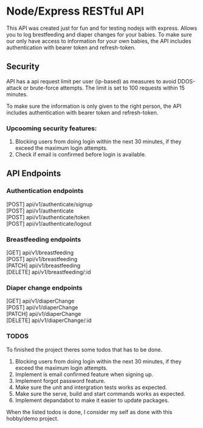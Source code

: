 # Node/Express RESTful API
This API was created just for fun and for testing nodejs with express. Allows you to log brestfeeding and diaper changes for your babies.
To make sure our only have access to information for your own babies, the API includes authentication with bearer token and refresh-token.


## Security
API has a api request limit per user (ip-based) as measures to avoid DDOS-attack or brute-force attempts.
The limit is set to 100 requests within 15 minutes.

To make sure the information is only given to the right person, the API includes authentication with bearer token and refresh-token.

### Upcooming security features:
1. Blocking users from doing login within the next 30 minutes, if they exceed the maximum login attempts.
2. Check if email is confirmed before login is available.

## API Endpoints

### Authentication endpoints
[POST] api/v1/authenticate/signup \
[POST] api/v1/authenticate \
[POST] api/v1/authenticate/token \
[POST] api/v1/authenticate/logout 

### Breastfeeding endpoints
[GET] api/v1/breastfeeding \
[POST] api/v1/breastfeeding \
[PATCH] api/v1/breastfeeding \
[DELETE] api/v1/breastfeeding/:id

### Diaper change endpoints
[GET] api/v1/diaperChange \
[POST] api/v1/diaperChange \
[PATCH] api/v1/diaperChange \
[DELETE] api/v1/diaperChange/:id


### TODOS
To finished the project theres some todos that has to be done.

1. Blocking users from doing login within the next 30 minutes, if they exceed the maximum login attempts.
2. Implement is email confirmed feature when signing up.
3. Implement forgot password feature.
4. Make sure the unit and intergration tests works as expected.
5. Make sure the serve, build and start commands works as expected.
6. Implement depandabot to make it easier to update packages.

When the listed todos is done, I consider my self as done with this hobby/demo project.

